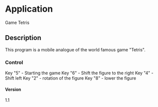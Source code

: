 # Application
Game Tetris

## Description
This program is a mobile analogue of the world famous game "Tetris".

### Control
Key "5" - Starting the game
Key "6" - Shift the figure to the right
Key "4" - Shift left
Key "2" - rotation of the figure
Key "8" - lower the figure

#### Version 
1.1



